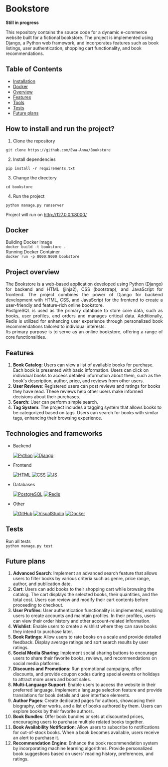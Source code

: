 # Bookstore
**Still in progress**

This repository contains the source code for a dynamic e-commerce website built for a fictional bookstore. The project is implemented using Django, a Python web framework, and incorporates features such as book listings, user authentication, shopping cart functionality, and book recommendations.

## Table of Contents
- [Installation](#how-to-install-and-run-the-project)
- [Docker](#docker)
- [Overview](#project-overview)
- [Features](#features)
- [Tools](#technologies-and-frameworks)
- [Tests](#tests)
- [Future plans](#future-plans)

## How to install and run the project?
1. Clone the repository

` git clone https://github.com/Ewa-Anna/Bookstore `

2. Install dependencies

` pip install -r requirements.txt `

3. Change the directory

` cd bookstore `

4. Run the project

` python manage.py runserver `

Project will run on http://127.0.0.1:8000/

## Docker
Building Docker Image
<br>
` docker build -t bookstore . `
<br>
Running Docker Container
<br>
` docker run -p 8000:8000 bookstore `

## Project overview
<div style="text-align: justify;">
The Bookstore is a web-based application developed using Python (Django) for backend and HTML (jinja2), CSS (bootstrap), and JavaScript for frontend. The project combines the power of Django for backend development with HTML, CSS, and JavaScript for the frontend to create a user-friendly and feature-rich online bookstore. 
<br>
PostgreSQL is used as the primary database to store core data, such as books, user profiles, and orders and manages critical data. Additionally, Redis is utilized for enhancing user experience through personalized book recommendations tailored to individual interests.
<br>
Its primary purpose is to serve as an online bookstore, offering a range of core functionalities.
</div>

## Features
1.	**Book Catalog**: Users can view a list of available books for purchase. Each book is presented with basic information. Users can click on individual books to access detailed information about them, such as the book's description, author, price, and reviews from other users.
2.	**User Reviews**: Registered users can post reviews and ratings for books they have read. These reviews help other users make informed decisions about their purchases.
3.	**Search**: User can perform simple search.
4.	**Tag System**: The project includes a tagging system that allows books to be categorized based on tags. Users can search for books with similar tags, enhancing their browsing experience.

## Technologies and frameworks
- Backend
    
    [![Python](https://skillicons.dev/icons?i=python)](https://skillicons.dev) 
    [![Django](https://skillicons.dev/icons?i=django)](https://skillicons.dev)

- Frontend
    
    [![HTML](https://skillicons.dev/icons?i=html)](https://skillicons.dev)
    [![CSS](https://skillicons.dev/icons?i=css)](https://skillicons.dev) 
    [![JS](https://skillicons.dev/icons?i=javascript)](https://skillicons.dev)

- Databases

    [![PostgreSQL](https://skillicons.dev/icons?i=postgres)](https://skillicons.dev)
    [![Redis](https://skillicons.dev/icons?i=redis)](https://skillicons.dev)

- Other

    [![GitHub](https://skillicons.dev/icons?i=github)](https://skillicons.dev)
    [![VisualStudio](https://skillicons.dev/icons?i=vscode)](https://skillicons.dev)
    [![Docker](https://skillicons.dev/icons?i=docker)](https://skillicons.dev)

## Tests
Run all tests
<br>
``python manage.py test``
## Future plans

1.	**Advanced Search**: Implement an advanced search feature that allows users to filter books by various criteria such as genre, price range, author, and publication date.
2.	**Cart**: Users can add books to their shopping cart while browsing the catalog. The cart displays the selected books, their quantities, and the total cost. Users can review and modify their cart contents before proceeding to checkout.
3.	**User Profiles**: User authentication functionality is implemented, enabling users to create accounts and maintain profiles. In their profiles, users can view their order history and other account-related information.
4.	**Wishlist**: Enable users to create a wishlist where they can save books they intend to purchase later.
5.	**Book Ratings**: Allow users to rate books on a scale and provide detailed feedback. Display average ratings and sort search results by user ratings.
6.	**Social Media Sharing**: Implement social sharing buttons to encourage users to share their favorite books, reviews, and recommendations on social media platforms.
7.	**Discounts and Promotions**: Run promotional campaigns, offer discounts, and provide coupon codes during special events or holidays to attract more users and boost sales.
8.	**Multi-Language Support**: Enable users to access the website in their preferred language. Implement a language selection feature and provide translations for book details and user interface elements.
9.	**Author Pages**: Create dedicated pages for authors, showcasing their biography, other works, and a list of books authored by them. Users can explore books by their favorite authors.
10.	**Book Bundles**: Offer book bundles or sets at discounted prices, encouraging users to purchase multiple related books together.
11.	**Book Availability Notification**: Allow users to subscribe to notifications for out-of-stock books. When a book becomes available, users receive an alert to purchase it.
12.	**Recommendation Engine**: Enhance the book recommendation system by incorporating machine learning algorithms. Provide personalized book suggestions based on users' reading history, preferences, and ratings.